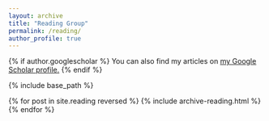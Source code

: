 ```yaml
---
layout: archive
title: "Reading Group"
permalink: /reading/
author_profile: true
---
```


{% if author.googlescholar %}
  You can also find my articles on <u><a href="{{author.googlescholar}}">my Google Scholar profile</a>.</u>
{% endif %}

{% include base_path %}

{% for post in site.reading reversed %}
  {% include archive-reading.html %}
{% endfor %}
